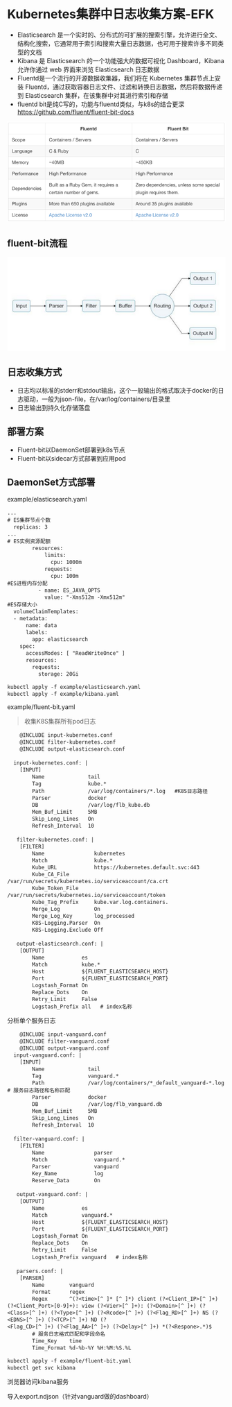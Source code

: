 # Kubernetes集群中日志收集方案-EFK
- Elasticsearch 是一个实时的、分布式的可扩展的搜索引擎，允许进行全文、结构化搜索，它通常用于索引和搜索大量日志数据，也可用于搜索许多不同类型的文档
- Kibana 是 Elasticsearch 的一个功能强大的数据可视化 Dashboard，Kibana 允许你通过 web 界面来浏览 Elasticsearch 日志数据
- Fluentd是一个流行的开源数据收集器，我们将在 Kubernetes 集群节点上安装 Fluentd，通过获取容器日志文件、过滤和转换日志数据，然后将数据传递到 Elasticsearch 集群，在该集群中对其进行索引和存储
- fluentd bit是纯C写的，功能与fluentd类似，与k8s的结合更深 https://github.com/fluent/fluent-bit-docs

![""](fluent-bitVSfluentd.png)

## fluent-bit流程
![""](fluent-bit.png)

## 日志收集方式
- 日志均以标准的stderr和stdout输出，这个一般输出的格式取决于docker的日志驱动，一般为json-file，在/var/log/containers/目录里
- 日志输出到持久化存储落盘

## 部署方案
- Fluent-bit以DaemonSet部署到k8s节点
- Fluent-bit以sidecar方式部署到应用pod


## DaemonSet方式部署
example/elasticsearch.yaml
```
...
# ES集群节点个数
  replicas: 3
...
# ES实例资源配额
        resources:
            limits:
              cpu: 1000m
            requests:
              cpu: 100m
#ES进程内存分配
          - name: ES_JAVA_OPTS
            value: "-Xms512m -Xmx512m"
#ES存储大小
  volumeClaimTemplates:
  - metadata:
      name: data
      labels:
        app: elasticsearch
    spec:
      accessModes: [ "ReadWriteOnce" ]
      resources:
        requests:
          storage: 20Gi
```
```
kubectl apply -f example/elasticsearch.yaml
kubectl apply -f example/kibana.yaml 
```
example/fluent-bit.yaml
> 收集K8S集群所有pod日志
```
    @INCLUDE input-kubernetes.conf
    @INCLUDE filter-kubernetes.conf
    @INCLUDE output-elasticsearch.conf

  input-kubernetes.conf: |
    [INPUT]
        Name              tail
        Tag               kube.*
        Path              /var/log/containers/*.log   #K8S日志路径
        Parser            docker
        DB                /var/log/flb_kube.db
        Mem_Buf_Limit     5MB
        Skip_Long_Lines   On
        Refresh_Interval  10
        
   filter-kubernetes.conf: |
    [FILTER]
        Name                kubernetes
        Match               kube.*
        Kube_URL            https://kubernetes.default.svc:443
        Kube_CA_File        /var/run/secrets/kubernetes.io/serviceaccount/ca.crt
        Kube_Token_File     /var/run/secrets/kubernetes.io/serviceaccount/token
        Kube_Tag_Prefix     kube.var.log.containers.
        Merge_Log           On
        Merge_Log_Key       log_processed
        K8S-Logging.Parser  On
        K8S-Logging.Exclude Off
        
   output-elasticsearch.conf: |
    [OUTPUT]
        Name            es
        Match           kube.*
        Host            ${FLUENT_ELASTICSEARCH_HOST}
        Port            ${FLUENT_ELASTICSEARCH_PORT}
        Logstash_Format On
        Replace_Dots    On
        Retry_Limit     False
        Logstash_Prefix all   # index名称
```
分析单个服务日志
```
    @INCLUDE input-vanguard.conf
    @INCLUDE filter-vanguard.conf
    @INCLUDE output-vanguard.conf
  input-vanguard.conf: |
    [INPUT]
        Name              tail
        Tag               vanguard.*
        Path              /var/log/containers/*_default_vanguard-*.log    # 服务日志路径和名称匹配
        Parser            docker
        DB                /var/log/flb_vanguard.db
        Mem_Buf_Limit     5MB
        Skip_Long_Lines   On
        Refresh_Interval  10

  filter-vanguard.conf: |
    [FILTER]
        Name                parser
        Match               vanguard.*
        Parser              vanguard
        Key_Name            log
        Reserve_Data        On
 
   output-vanguard.conf: |
    [OUTPUT]
        Name            es
        Match           vanguard.*
        Host            ${FLUENT_ELASTICSEARCH_HOST}
        Port            ${FLUENT_ELASTICSEARCH_PORT}
        Logstash_Format On
        Replace_Dots    On
        Retry_Limit     False
        Logstash_Prefix vanguard   # index名称
        
   parsers.conf: |       
    [PARSER]
        Name        vanguard
        Format      regex
        Regex       ^(?<time>[^ ]* [^ ]*) client (?<Client_IP>[^ ]+) (?<Client_Port>[0-9]+): view (?<Vier>[^ ]+): (?<Domain>[^ ]+) (?<Class>[^ ]+) (?<Type>[^ ]+) (?<Rcode>[^ ]+) (?<Flag_RD>[^ ]+) NS (?<EDNS>[^ ]+) (?<TCP>[^ ]+) ND (?
<Flag_CD>[^ ]+) (?<Flag_AA>[^ ]+) (?<Delay>[^ ]+) *(?<Respone>.*)$
        # 服务日志格式匹配和字段命名 
        Time_Key    time
        Time_Format %d-%b-%Y %H:%M:%S.%L
```
```
kubectl apply -f example/fluent-bit.yaml
kubectl get svc kibana
```
浏览器访问kibana服务

导入export.ndjson（针对vanguard做的dashboard）

